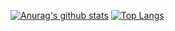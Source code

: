 [![Anurag's github stats](https://github-readme-stats.vercel.app/api?username=sangkuOH)](https://github.com/anuraghazra/github-readme-stats)
[![Top Langs](https://github-readme-stats.vercel.app/api/top-langs/?username=sangkuOH&layout=compact)](https://github.com/anuraghazra/github-readme-stats)
